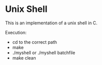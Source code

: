 # Unix Shell

This is an implementation of a unix shell in C.

Execution:
- cd to the correct path
- make
- ./myshell or ./myshell batchfile
- make clean 

